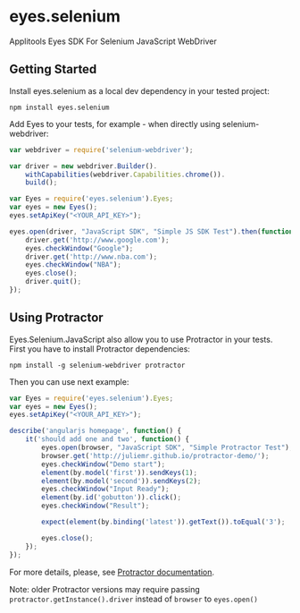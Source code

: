 eyes.selenium
=============

Applitools Eyes SDK For Selenium JavaScript WebDriver


Getting Started
---------------
Install eyes.selenium as a local dev dependency in your tested project:

    npm install eyes.selenium

Add Eyes to your tests, for example - when directly using selenium-webdriver:
```javascript
var webdriver = require('selenium-webdriver');

var driver = new webdriver.Builder().
    withCapabilities(webdriver.Capabilities.chrome()).
    build();

var Eyes = require('eyes.selenium').Eyes;
var eyes = new Eyes();
eyes.setApiKey("<YOUR_API_KEY>");

eyes.open(driver, "JavaScript SDK", "Simple JS SDK Test").then(function(driver) {
    driver.get('http://www.google.com');
    eyes.checkWindow("Google");
    driver.get('http://www.nba.com');
    eyes.checkWindow("NBA");
    eyes.close();
    driver.quit();
});
```

Using Protractor
---------------
Eyes.Selenium.JavaScript also allow you to use Protractor in your tests.
First you have to install Protractor dependencies:

    npm install -g selenium-webdriver protractor

Then you can use next example:
```javascript
var Eyes = require('eyes.selenium').Eyes;
var eyes = new Eyes();
eyes.setApiKey("<YOUR_API_KEY>");

describe('angularjs homepage', function() {
    it('should add one and two', function() {
        eyes.open(browser, "JavaScript SDK", "Simple Protractor Test");
        browser.get('http://juliemr.github.io/protractor-demo/');
        eyes.checkWindow("Demo start");
        element(by.model('first')).sendKeys(1);
        element(by.model('second')).sendKeys(2);
        eyes.checkWindow("Input Ready");
        element(by.id('gobutton')).click();
        eyes.checkWindow("Result");

        expect(element(by.binding('latest')).getText()).toEqual('3');

        eyes.close();
    });
});
```

For more details, please, see [Protractor documentation](http://protractortest.org).

Note: older Protractor versions may require passing ```protractor.getInstance().driver``` instead of ```browser``` to ```eyes.open()```
